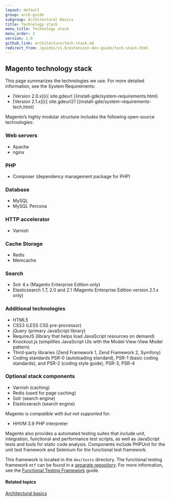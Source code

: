 ```yaml
---
layout: default
group: arch-guide
subgroup: Architectural Basics
title: Technology stack
menu_title: Technology stack
menu_order: 2
version: 2.0
github_link: architecture/tech-stack.md
redirect_from: /guides/v1.0/extension-dev-guide/tech-stack.html
---
```


## Magento technology stack
This page summarizes the technologies we use. For more detailed information, see the System Requirements:

*	[Version 2.0.x]({{ site.gdeurl }}install-gde/system-requirements.html)
*	[Version 2.1.x]({{ site.gdeurl21 }}install-gde/system-requirements-tech.html)

Magento’s highly modular structure includes the following open-source technologies:

### Web servers

*	Apache
*	nginx

### PHP
*	Composer (dependency management package for PHP)

### Database

*	MySQL
*	MySQL Percona

### HTTP accelerator

*	Varnish

### Cache Storage

*	Redis
*	Memcache

### Search

* Solr 4.x (Magento Enterprise Edition only)
* Elasticsearch 1.7, 2.0 and 2.1 (Magento Enterprise Edition version 2.1.x only)

### Additional technologies

*	HTML5
*	CSS3 (LESS CSS pre-processor)
*	jQuery (primary JavaScript library)
*	RequireJS (library that helps load JavaScript resources on demand)
*	Knockout.js (simplifies JavaScript UIs with the Model-View-View Model pattern)
*	Third-party libraries (Zend Framework 1, Zend Framework 2, Symfony)
*	Coding standards PSR-0 (autoloading standard), PSR-1 (basic coding standards), and PSR-2 (coding style guide), PSR-3, PSR-4

### Optional stack components

*	Varnish (caching)
*	Redis (used for page caching)
*	Solr (search engine)
*	Elasticserach (search engine)

Magento is *compatible with but not supported* for:

*	HHVM 3.9 PHP interpreter 

Magento also provides a automated testing suites that include unit, integration, functional and performance test scripts, as well as JavaScript tests and tools for static code analysis. Components include PHPUnit for the unit test framework and Selenium for the functional test framework. 

This framework is located in the `dev/tests` directory. The functional testing framework `mtf` can be found in a [separate repository](https://github.com/magento/mtf). For more information, see the [Functional Testing Framework]({{page.baseurl}}mtf/mtf_introduction.html) guide.

#### Related topics
<a href="{{page.baseurl}}architecture/archi_perspectives/ABasics_intro.html">Architectural basics</a>